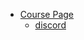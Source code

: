 


- [Course Page](https://computationalthinking.mit.edu/Fall20/lecture6/)
    - [discord](https://discord.com/channels/750379744478101544/751480975694889041)


